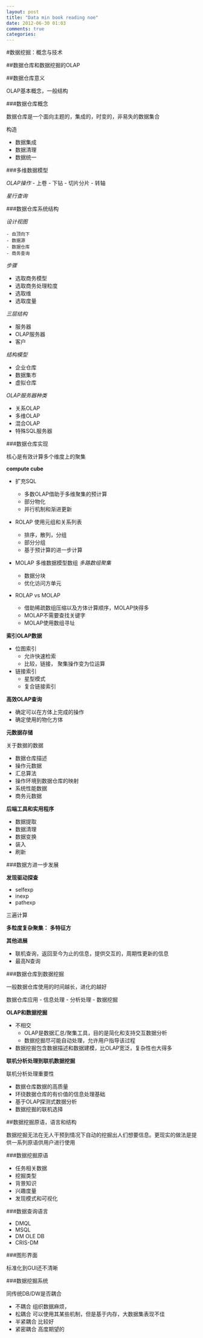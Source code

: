 ```yaml
---
layout: post
title: "Data min book reading noe"
date: 2012-06-30 01:03
comments: true
categories: 
---
```



#数据挖掘：概念与技术

##数据仓库和数据挖掘的OLAP


##数据仓库意义

OLAP基本概念，一般结构

###数据仓库概念

数据仓库是一个面向主题的，集成的，时变的，非易失的数据集合

构造
 * 数据集成
 * 数据清理
 * 数据统一


###多维数据模型

*OLAP操作*
	- 上卷
	- 下钻
	- 切片分片
	- 转轴

*星行查询*

###数据仓库系统结构

*设计视图*

	- 自顶向下
	- 数据源
	- 数据仓库
	- 商务查询

*步骤*

- 选取商务模型
- 选取商务处理粒度
- 选取维
- 选取度量

*三层结构*

- 服务器
- OLAP服务器
- 客户

*结构模型*

- 企业仓库
- 数据集市
- 虚拟仓库

*OLAP服务器种类*

- 关系OLAP
- 多维OLAP
- 混合OLAP
- 特殊SQL服务器


###数据仓库实现

核心是有效计算多个维度上的聚集

**compute cube**

- 扩充SQL
	+ 多数OLAP借助于多维聚集的预计算
	+ 部分物化
	+ 并行机制和渐进更新

- ROLAP 使用元组和关系列表
	+ 排序，散列，分组
	+ 部分分组
	+ 基于预计算的进一步计算
- MOLAP 多维数据模型数组
	*多路数组聚集*
	+ 数据分块
	+ 优化访问方单元
	
- ROLAP vs MOLAP
	+ 借助稀疏数组压缩以及方体计算顺序，MOLAP快得多
	+ MOLAP不需要查找关键字
	+ MOLAP使用数组寻址

**索引OLAP数据**

- 位图索引
	+ 允许快速检索
	+ 比较，链接， 聚集操作变为位运算
- 链接索引
	+ 星型模式
	+ 复合链接索引

**高效OLAP查询**

- 确定可以在方体上完成的操作
- 确定使用的物化方体

**元数据存储**

关于数据的数据

- 数据仓库描述
- 操作元数据
- 汇总算法
- 操作环境到数据仓库的映射
- 系统性能数据
- 商务元数据

**后端工具和实用程序**

- 数据提取
- 数据清理
- 数据变换
- 装入
- 刷新

###数据方进一步发展

**发现驱动探查**

- selfexp
- inexp
- pathexp

三遍计算

**多粒度复杂聚集： 多特征方**

**其他进展**

- 联机查询，返回至今为止的信息，提供交互的，周期性更新的信息
- 最高N查询


###数据仓库到数据挖掘

一般数据仓库使用的时间越长，进化的越好
	
数据仓库应用
	- 信息处理
	- 分析处理
	- 数据挖掘

**OLAP和数据挖掘**

- 不相交
	+ OLAP是数据汇总/聚集工具，目的是简化和支持交互数据分析
	+ 数据挖掘尽可能自动处理，允许用户指导该过程
- 数据挖掘包含数据描述和数据建模，比OLAP宽泛，复杂性也大得多

**联机分析处理到联机数据挖掘**

联机分析处理重要性
- 数据仓库数据的高质量
- 环绕数据仓库的有价值的信息处理基础
- 基于OLAP探测式数据分析
- 数据挖掘的联机选择

##数据挖掘原语，语言和结构

数据挖掘无法在无人干预到情况下自动的挖掘出人们想要信息。更现实的做法是提供一系列原语供用户进行使用

###数据挖掘原语

- 任务相关数据
- 挖掘类型
- 背景知识
- 兴趣度量
- 发现模式和可视化

###数据查询语言

- DMQL
- MSQL
- DM OLE DB
- CRIS-DM


###图形界面

标准化到GUI还不清晰

###数据挖掘系统

同传统DB/DW是否耦合

- 不耦合 组织数据麻烦，
- 松耦合 可以使用其某些机制，但是基于内存，大数据集表现不佳
- 半紧耦合 比较好
- 紧密耦合 高度期望的


